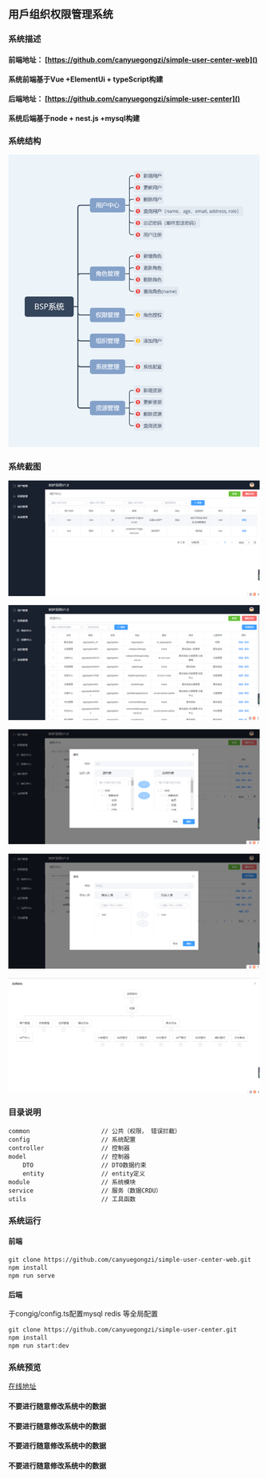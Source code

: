## 用戶组织权限管理系统
### 系统描述
#### 前端地址： [https://github.com/canyuegongzi/simple-user-center-web]()
**系统前端基于Vue +ElementUi + typeScript构建**
#### 后端地址： [https://github.com/canyuegongzi/simple-user-center]()
**系统后端基于node + nest.js +mysql构建**
### 系统结构
!['系统架构图'](./docs/images/BSP系统.png)
### 系统截图
!['用户管理'](./docs/images/用户管理.png)

!['权限管理'](./docs/images/Auth.png)

!['授权'](./docs/images/roleAuth.png)

!['组织'](./docs/images/org.png)

!['资源'](./docs/images/authTree.png)

### 目录说明
```
common                    // 公共（权限， 错误拦截）
config                    // 系统配置
controller                // 控制器
model                     // 控制器
    DTO                   // DTO数据约束
    entity                // entity定义
module                    // 系统模块
service                   // 服务（数据CRDU）
utils                     // 工具函数

```
### 系统运行
#### 前端
```
git clone https://github.com/canyuegongzi/simple-user-center-web.git
npm install
npm run serve
```
#### 后端
于congig/config.ts配置mysql redis 等全局配置
```
git clone https://github.com/canyuegongzi/simple-user-center.git
npm install
npm run start:dev
```
### 系统预览
[在线地址](http://canyuegongzi.xyz/simple-user-center-web)
#### **不要进行随意修改系统中的数据**
#### **不要进行随意修改系统中的数据**
#### **不要进行随意修改系统中的数据**
#### **不要进行随意修改系统中的数据**

